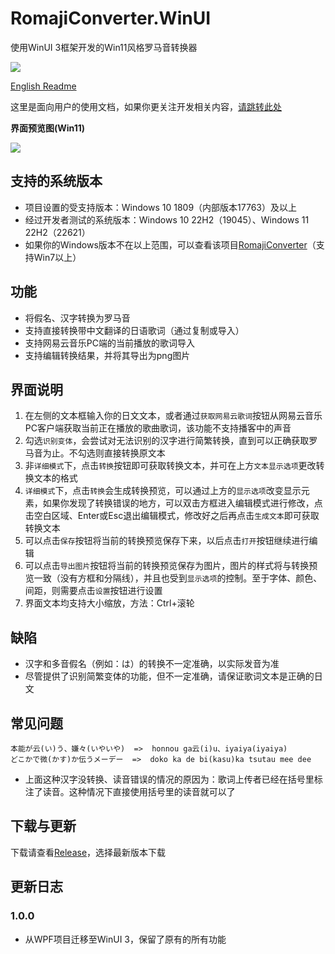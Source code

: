 # RomajiConverter.WinUI

使用WinUI 3框架开发的Win11风格罗马音转换器

![](https://raw.githubusercontent.com/xyh20180101/RomajiConverter.WinUI/main/doc/icon.png)

[English Readme](https://github.com/xyh20180101/RomajiConverter.WinUI/blob/main/doc/README-en.md)

这里是面向用户的使用文档，如果你更关注开发相关内容，[请跳转此处](https://github.com/xyh20180101/RomajiConverter.WinUI/blob/main/doc/README-dev-cn.md)

**界面预览图(Win11)**

![](https://raw.githubusercontent.com/xyh20180101/RomajiConverter.WinUI/main/doc/preview.png)

## 支持的系统版本
- 项目设置的受支持版本：Windows 10 1809（内部版本17763）及以上
- 经过开发者测试的系统版本：Windows 10 22H2（19045）、Windows 11 22H2（22621）
- 如果你的Windows版本不在以上范围，可以查看该项目[RomajiConverter](https://github.com/xyh20180101/RomajiConverter)（支持Win7以上）

## 功能
- 将假名、汉字转换为罗马音
- 支持直接转换带中文翻译的日语歌词（通过复制或导入）
- 支持网易云音乐PC端的当前播放的歌词导入
- 支持编辑转换结果，并将其导出为png图片

## 界面说明
1. 在左侧的文本框输入你的日文文本，或者通过`获取网易云歌词`按钮从网易云音乐PC客户端获取当前正在播放的歌曲歌词，该功能不支持播客中的声音
2. 勾选`识别变体`，会尝试对无法识别的汉字进行简繁转换，直到可以正确获取罗马音为止。不勾选则直接转换原文本
3. 非`详细模式`下，点击`转换`按钮即可获取转换文本，并可在上方`文本显示选项`更改转换文本的格式
4. `详细模式`下，点击`转换`会生成转换预览，可以通过上方的`显示选项`改变显示元素，如果你发现了转换错误的地方，可以双击方框进入编辑模式进行修改，点击空白区域、Enter或Esc退出编辑模式，修改好之后再点击`生成文本`即可获取转换文本
5. 可以点击`保存`按钮将当前的转换预览保存下来，以后点击`打开`按钮继续进行编辑
6. 可以点击`导出图片`按钮将当前的转换预览保存为图片，图片的样式将与转换预览一致（没有方框和分隔线），并且也受到`显示选项`的控制。至于字体、颜色、间距，则需要点击`设置`按钮进行设置
7. 界面文本均支持大小缩放，方法：Ctrl+滚轮

## 缺陷
- 汉字和多音假名（例如：は）的转换不一定准确，以实际发音为准
- 尽管提供了识别简繁变体的功能，但不一定准确，请保证歌词文本是正确的日文

## 常见问题
```
本能が云(い)う、嫌々(いやいや)  =>  honnou ga云(i)u、iyaiya(iyaiya)
どこかで微(かす)か伝うメーデー  =>  doko ka de bi(kasu)ka tsutau mee dee
```
- 上面这种汉字没转换、读音错误的情况的原因为：歌词上传者已经在括号里标注了读音。这种情况下直接使用括号里的读音就可以了

## 下载与更新
下载请查看[Release](https://github.com/xyh20180101/RomajiConverter.WinUI/releases)，选择最新版本下载

## 更新日志

### 1.0.0
- 从WPF项目迁移至WinUI 3，保留了原有的所有功能